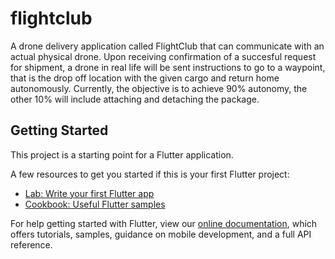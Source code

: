 # flightclub

A drone delivery application called FlightClub that can communicate with an actual physical drone. Upon receiving confirmation of a succesful request for shipment, a drone in real life will be sent instructions to go to a waypoint, that is the drop off location with the given cargo and return home autonomously. Currently, the objective is to achieve 90% autonomy, the other 10% will include attaching and detaching the package.

## Getting Started

This project is a starting point for a Flutter application.

A few resources to get you started if this is your first Flutter project:

- [Lab: Write your first Flutter app](https://flutter.dev/docs/get-started/codelab)
- [Cookbook: Useful Flutter samples](https://flutter.dev/docs/cookbook)

For help getting started with Flutter, view our
[online documentation](https://flutter.dev/docs), which offers tutorials,
samples, guidance on mobile development, and a full API reference.
